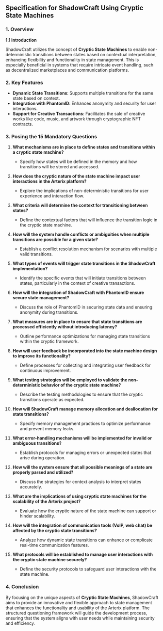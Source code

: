 

##  **Specification for ShadowCraft Using Cryptic State Machines**

### **1. Overview**

**1.1 Introduction**

ShadowCraft utilizes the concept of **Cryptic State Machines** to enable non-deterministic transitions between states based on contextual interpretation, enhancing flexibility and functionality in state management. This is especially beneficial in systems that require intricate event handling, such as decentralized marketplaces and communication platforms.

### **2. Key Features**

- **Dynamic State Transitions**: Supports multiple transitions for the same state based on context.
- **Integration with PhantomID**: Enhances anonymity and security for user interactions.
- **Support for Creative Transactions**: Facilitates the sale of creative works like code, music, and artwork through cryptographic NFT contracts.

### **3. Posing the 15 Mandatory Questions**

1. **What mechanisms are in place to define states and transitions within a cryptic state machine?**
   
   - Specify how states will be defined in the memory and how transitions will be stored and accessed.

2. **How does the cryptic nature of the state machine impact user interactions in the Arterix platform?**
   
   - Explore the implications of non-deterministic transitions for user experience and interaction flow.

3. **What criteria will determine the context for transitioning between states?**
   
   - Define the contextual factors that will influence the transition logic in the cryptic state machine.

4. **How will the system handle conflicts or ambiguities when multiple transitions are possible for a given state?**
   
   - Establish a conflict resolution mechanism for scenarios with multiple valid transitions.

5. **What types of events will trigger state transitions in the ShadowCraft implementation?**
   
   - Identify the specific events that will initiate transitions between states, particularly in the context of creative transactions.

6. **How will the integration of ShadowCraft with PhantomID ensure secure state management?**
   
   - Discuss the role of PhantomID in securing state data and ensuring anonymity during transitions.

7. **What measures are in place to ensure that state transitions are processed efficiently without introducing latency?**
   
   - Outline performance optimizations for managing state transitions within the cryptic framework.

8. **How will user feedback be incorporated into the state machine design to improve its functionality?**
   
   - Define processes for collecting and integrating user feedback for continuous improvement.

9. **What testing strategies will be employed to validate the non-deterministic behavior of the cryptic state machine?**
   
   - Describe the testing methodologies to ensure that the cryptic transitions operate as expected.

10. **How will ShadowCraft manage memory allocation and deallocation for state transitions?**
    
    - Specify memory management practices to optimize performance and prevent memory leaks.

11. **What error-handling mechanisms will be implemented for invalid or ambiguous transitions?**
    
    - Establish protocols for managing errors or unexpected states that arise during operation.

12. **How will the system ensure that all possible meanings of a state are properly parsed and utilized?**
    
    - Discuss the strategies for context analysis to interpret states accurately.

13. **What are the implications of using cryptic state machines for the scalability of the Arterix project?**
    
    - Evaluate how the cryptic nature of the state machine can support or hinder scalability.

14. **How will the integration of communication tools (VoIP, web chat) be affected by the cryptic state transitions?**
    
    - Analyze how dynamic state transitions can enhance or complicate real-time communication features.

15. **What protocols will be established to manage user interactions with the cryptic state machine securely?**
    
    - Define the security protocols to safeguard user interactions with the state machine.

### **4. Conclusion**

By focusing on the unique aspects of **Cryptic State Machines**, ShadowCraft aims to provide an innovative and flexible approach to state management that enhances the functionality and usability of the Arterix platform. The structured questioning framework will guide the development process, ensuring that the system aligns with user needs while maintaining security and efficiency.


